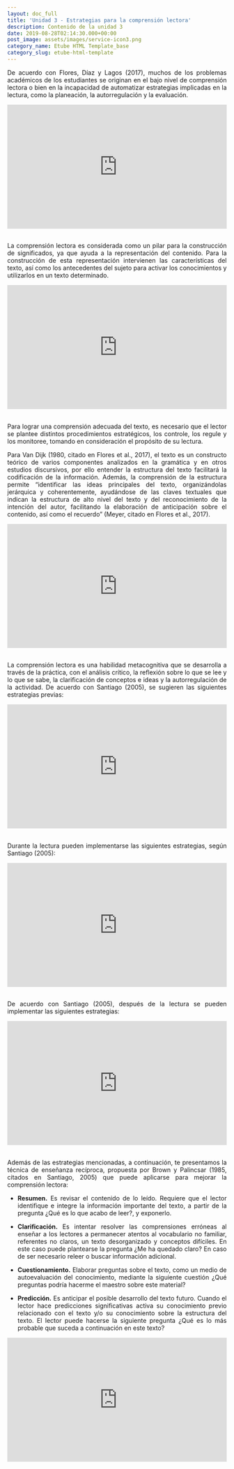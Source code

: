 ```yaml
---
layout: doc_full
title: 'Unidad 3 - Estrategias para la comprensión lectora'
description: Contenido de la unidad 3
date: 2019-08-28T02:14:30.000+00:00
post_image: assets/images/service-icon3.png
category_name: Etube HTML Template_base
category_slug: etube-html-template
---
```

<p align="justify">De acuerdo con Flores, Díaz y Lagos (2017), muchos de los problemas académicos de los estudiantes se originan en el bajo nivel de comprensión lectora o bien en la incapacidad de automatizar estrategias implicadas en la lectura, como la planeación, la autorregulación y la evaluación.</p>
<div style="width: 100%;"><div style="position: relative; padding-bottom: 56.25%; padding-top: 0; height: 0;"><iframe frameborder="0" width="1200px" height="675px" style="position: absolute; top: 0; left: 0; width: 100%; height: 100%;" src="https://view.genial.ly/5d6848127d814b1002904e5c" type="text/html" allowscriptaccess="always" allowfullscreen="true" scrolling="yes" allownetworking="all"></iframe> </div> </div>
<br/>
<p align="justify">La comprensión lectora es considerada como un pilar para la construcción de significados, ya que ayuda a la representación del contenido. Para la construcción de esta representación intervienen las características del texto, así como los antecedentes del sujeto para activar los conocimientos y utilizarlos en un texto determinado. </p>
<div style="width: 100%;"><div style="position: relative; padding-bottom: 56.25%; padding-top: 0; height: 0;"><iframe frameborder="0" width="1200px" height="675px" style="position: absolute; top: 0; left: 0; width: 100%; height: 100%;" src="https://view.genial.ly/5d687e830355470fc7378d42" type="text/html" allowscriptaccess="always" allowfullscreen="true" scrolling="yes" allownetworking="all"></iframe> </div> </div>
<br/>
<p align="justify">Para lograr una comprensión adecuada del texto, es necesario que el lector se plantee distintos procedimientos estratégicos, los controle, los regule y los monitoree, tomando en consideración el propósito de su lectura. </p>
<p align="justify">Para Van Dijk (1980, citado en Flores et al., 2017), el texto es un constructo teórico de varios componentes analizados en la gramática y en otros estudios discursivos, por ello entender la estructura del texto facilitará la codificación de la información. Además, la comprensión de la estructura permite “identificar las ideas principales del texto, organizándolas jerárquica y coherentemente, ayudándose de las claves textuales que indican la estructura de alto nivel del texto y del reconocimiento de la intención del autor, facilitando la elaboración de anticipación sobre el contenido, así como el recuerdo” (Meyer, citado en Flores  et al., 2017). </p>
<div style="width: 100%;"><div style="position: relative; padding-bottom: 56.25%; padding-top: 0; height: 0;"><iframe frameborder="0" width="1200px" height="675px" style="position: absolute; top: 0; left: 0; width: 100%; height: 100%;" src="https://view.genial.ly/5d6882be39c592100c2b5ea2" type="text/html" allowscriptaccess="always" allowfullscreen="true" scrolling="yes" allownetworking="all"></iframe> </div> </div>
<br/>
<p align="justify">La comprensión lectora es una habilidad metacognitiva que se desarrolla a través de la práctica, con el análisis crítico, la reflexión sobre lo que se lee y lo que se sabe, la clarificación de conceptos e ideas y la autorregulación de la actividad. De acuerdo con Santiago (2005), se sugieren las siguientes estrategias previas: </p>
<div style="width: 100%;"><div style="position: relative; padding-bottom: 56.25%; padding-top: 0; height: 0;"><iframe frameborder="0" width="1200px" height="675px" style="position: absolute; top: 0; left: 0; width: 100%; height: 100%;" src="https://view.genial.ly/5d68883e6e51fb0fe2489f47" type="text/html" allowscriptaccess="always" allowfullscreen="true" scrolling="yes" allownetworking="all"></iframe> </div> </div>
<br/>
<p align="justify">Durante la lectura pueden implementarse las siguientes estrategias, según Santiago (2005):</p>
<div style="width: 100%;"><div style="position: relative; padding-bottom: 56.25%; padding-top: 0; height: 0;"><iframe frameborder="0" width="1200px" height="675px" style="position: absolute; top: 0; left: 0; width: 100%; height: 100%;" src="https://view.genial.ly/5d688c0739c592100c2b6540" type="text/html" allowscriptaccess="always" allowfullscreen="true" scrolling="yes" allownetworking="all"></iframe> </div> </div>
<br/>
<p align="justify">De acuerdo con Santiago (2005), después de la lectura se pueden implementar las siguientes estrategias:</p>
<div style="width: 100%;"><div style="position: relative; padding-bottom: 56.25%; padding-top: 0; height: 0;"><iframe frameborder="0" width="1200px" height="675px" style="position: absolute; top: 0; left: 0; width: 100%; height: 100%;" src="https://view.genial.ly/5d68902ad705a10ff8649be9" type="text/html" allowscriptaccess="always" allowfullscreen="true" scrolling="yes" allownetworking="all"></iframe> </div> </div>
<br/>
<p align="justify">Además de las estrategias mencionadas, a continuación, te presentamos la técnica de enseñanza recíproca, propuesta por Brown y Palincsar (1985, citados en Santiago, 2005) que puede aplicarse para mejorar la comprensión lectora: </p>
<ul class="unorder-list">
    <li><p align="justify"><b>Resumen.</b> Es revisar el contenido de lo leído. Requiere que el lector identifique e integre la información importante del texto, a partir de la pregunta ¿Qué es lo que acabo de leer?, y exponerlo.</p></li> 
    <li><p align="justify"><b>Clarificación.</b> Es intentar resolver las comprensiones erróneas al enseñar a los lectores a permanecer atentos al vocabulario no familiar, referentes no claros, un texto desorganizado y conceptos difíciles. En este caso puede plantearse la pregunta ¿Me ha quedado claro? En caso de ser necesario releer o buscar información adicional.</p></li> 
    <li><p align="justify"><b>Cuestionamiento.</b> Elaborar preguntas sobre el texto, como un medio de autoevaluación del conocimiento, mediante la siguiente cuestión ¿Qué preguntas podría hacerme el maestro sobre este material?</p></li> 
    <li><p align="justify"><b>Predicción.</b> Es anticipar el posible desarrollo del texto futuro. Cuando el lector hace predicciones significativas activa su conocimiento previo relacionado con el texto y/o su conocimiento sobre la estructura del texto. El lector puede hacerse la siguiente pregunta ¿Qué es lo más probable que suceda a continuación en este texto?</p></li>
</ul>
<div style="width: 100%;"><div style="position: relative; padding-bottom: 56.25%; padding-top: 0; height: 0;"><iframe frameborder="0" width="1200px" height="675px" style="position: absolute; top: 0; left: 0; width: 100%; height: 100%;" src="https://view.genial.ly/5d689a34d705a10ff8649f95" type="text/html" allowscriptaccess="always" allowfullscreen="true" scrolling="yes" allownetworking="all"></iframe> </div> </div>
<p align="justify"></p>
<p align="justify"></p>
<br/>
